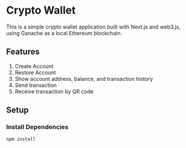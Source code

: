 # Crypto Wallet

This is a simple crypto wallet application built with Next.js and web3.js, using Ganache as a local Ethereum blockchain.

## Features

1. Create Account
2. Restore Account
3. Show account address, balance, and transaction history
4. Send transaction
5. Receive transaction by QR code

## Setup

### Install Dependencies

```bash
npm install
```
